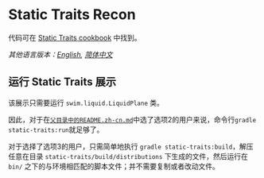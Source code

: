 # Static Traits Recon

代码可在 [Static Traits cookbook](https://swimos.org/tutorials/static-traits/) 中找到。

*其他语言版本：[English](README.md), [简体中文](README.zh-cn.md)*

## 运行 Static Traits 展示

该展示只需要运行 `swim.liquid.LiquidPlane` 类。

因此，对于在[`父目录中的README.zh-cn.md`](../README.zh-cn.md)中选了选项2的用户来说，命令行`gradle static-traits:run`就足够了。

对于选择了选项3的用户，只需简单地执行 `gradle static-traits:build`，解压任意在目录 `static-traits/build/distributions` 下生成的文件，然后运行在 `bin/` 之下的与环境相匹配的脚本文件；并不需要复制或者改动文件。
